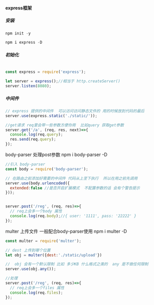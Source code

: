 #### express框架

##### 安装
  ```js
  npm init -y

  npm i express -D

  ```

##### 初始化

  ```js
  
  const express = require('express');

  let server = express();//相当于 http.createServer()
  server.listen(8080);
  ```

##### 中间件 

  ```js
  // express 提供的中间件  可以访问访问静态文件的 用的时候放到代码的最后
  server.use(express.static('./static/'));
  ```
  ```js
  //get请求 req里会带一些参数方便你用  比如query 获取get参数
  server.get('/a', (req, res, next)=>{
    console.log(req.query);
    res.send(req.query);
  }); 
  ```
  body-parser 处理post参数
  npm i body-parser -D

  ```js
  //引入 body-parser
  const body = require('body-parser');

  // 在路由之前添加好需要的中间件 代码从上至下执行  所以在用之前先调用
  server.use(body.urlencoded({
    extended:false //是否开启扩展模式  不配置参数的话 会有个警告提示
  }));


  server.post('/reg', (req, res)=>{
    // req上会多一个body 属性
    console.log(req.body);//{ user: '1111', pass: '22222' }
  });

  ```

  multer 上传文件 一般配合body-parser使用
  npm i multer -D
  ```js
  const multer = require('multer');

  // dest 上传到哪个位置
  let obj = multer({dest:'./static/upload'})

  //  obj 会有一个默认限制 比如 多少KB 什么格式之类的  any 是不做任何限制
  server.use(obj.any());
  
  //处理
  server.post('/reg', (req, res)=>{
    // req上会多一个files 属性
    console.log(req.files);
  });

  ```